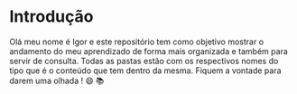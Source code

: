 # Introdução
Olá meu nome é Igor e este repositório tem como objetivo mostrar o andamento do meu aprendizado de forma mais organizada e também para servir de consulta. Todas as pastas
estão com os respectivos nomes do tipo que é o conteúdo que tem dentro da mesma. Fiquem a vontade para darem uma olhada ! :smile: :books:
